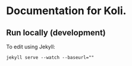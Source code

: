 # Documentation for Koli.

## Run locally (development)

To edit using Jekyll:
```
jekyll serve --watch --baseurl=""
```